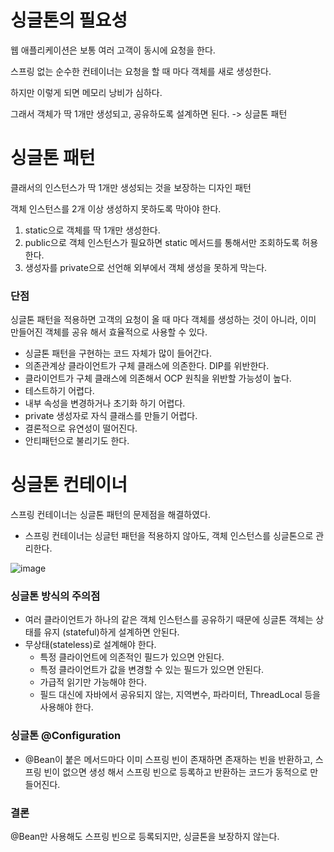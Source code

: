 # 싱글톤의 필요성

웹 애플리케이션은 보통 여러 고객이 동시에 요청을 한다.

스프링 없는 순수한 컨테이너는 요청을 할 때 마다 객체를 새로 생성한다.

하지만 이렇게 되면 메모리 낭비가 심하다. 

그래서 객체가 딱 1개만 생성되고, 공유하도록 설계하면 된다. -> 싱글톤 패턴

# 싱글톤 패턴

클래서의 인스턴스가 딱 1개만 생성되는 것을 보장하는 디자인 패턴

객체 인스턴스를 2개 이상 생성하지 못하도록 막아야 한다.
  1. static으로 객체를 딱 1개만 생성한다.
  2. public으로 객체 인스턴스가 필요하면 static 메서드를 통해서만 조회하도록 허용한다.
  3. 생성자를 private으로 선언해 외부에서 객체 생성을 못하게 막는다.

### 단점

싱글톤 패턴을 적용하면 고객의 요청이 올 때 마다 객체를 생성하는 것이 아니라, 이미 만들어진 객체를 공유
해서 효율적으로 사용할 수 있다.

+ 싱글톤 패턴을 구현하는 코드 자체가 많이 들어간다.
+ 의존관계상 클라이언트가 구체 클래스에 의존한다. DIP를 위반한다.
+ 클라이언트가 구체 클래스에 의존해서 OCP 원칙을 위반할 가능성이 높다.
+ 테스트하기 어렵다.
+ 내부 속성을 변경하거나 초기화 하기 어렵다.
+ private 생성자로 자식 클래스를 만들기 어렵다.
+ 결론적으로 유연성이 떨어진다.
+ 안티패턴으로 불리기도 한다.

# 싱글톤 컨테이너

스프링 컨테이너는 싱글톤 패턴의 문제점을 해결하였다.
+ 스프링 컨테이너는 싱글턴 패턴을 적용하지 않아도, 객체 인스턴스를 싱글톤으로 관리한다.

![image](https://github.com/LAB-2023/LAB_study/assets/129240433/3cf1aba7-ab7c-441b-b607-ada2c8f25d2e)

### 싱글톤 방식의 주의점
+ 여러 클라이언트가 하나의 같은 객체 인스턴스를 공유하기 때문에 싱글톤 객체는 상태를 유지
(stateful)하게 설계하면 안된다.
+ 무상태(stateless)로 설계해야 한다.
  + 특정 클라이언트에 의존적인 필드가 있으면 안된다.
  + 특정 클라이언트가 값을 변경할 수 있는 필드가 있으면 안된다.
  + 가급적 읽기만 가능해야 한다.
  + 필드 대신에 자바에서 공유되지 않는, 지역변수, 파라미터, ThreadLocal 등을 사용해야 한다.
 
### 싱글톤 @Configuration
+ @Bean이 붙은 메서드마다 이미 스프링 빈이 존재하면 존재하는 빈을 반환하고, 스프링 빈이 없으면 생성
해서 스프링 빈으로 등록하고 반환하는 코드가 동적으로 만들어진다.

### 결론
@Bean만 사용해도 스프링 빈으로 등록되지만, 싱글톤을 보장하지 않는다.

